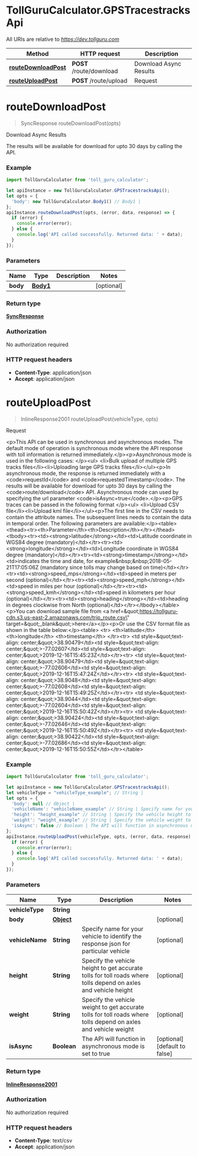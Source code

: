 # TollGuruCalculator.GPSTracestracksApi

All URIs are relative to *https://dev.tollguru.com*

Method | HTTP request | Description
------------- | ------------- | -------------
[**routeDownloadPost**](GPSTracestracksApi.md#routeDownloadPost) | **POST** /route/download | Download Async Results
[**routeUploadPost**](GPSTracestracksApi.md#routeUploadPost) | **POST** /route/upload | Request

<a name="routeDownloadPost"></a>
# **routeDownloadPost**
> SyncResponse routeDownloadPost(opts)

Download Async Results

The results will be available for download for upto 30 days by calling the API.

### Example
```javascript
import TollGuruCalculator from 'toll_guru_calculator';

let apiInstance = new TollGuruCalculator.GPSTracestracksApi();
let opts = { 
  'body': new TollGuruCalculator.Body1() // Body1 | 
};
apiInstance.routeDownloadPost(opts, (error, data, response) => {
  if (error) {
    console.error(error);
  } else {
    console.log('API called successfully. Returned data: ' + data);
  }
});
```

### Parameters

Name | Type | Description  | Notes
------------- | ------------- | ------------- | -------------
 **body** | [**Body1**](Body1.md)|  | [optional] 

### Return type

[**SyncResponse**](SyncResponse.md)

### Authorization

No authorization required

### HTTP request headers

 - **Content-Type**: application/json
 - **Accept**: application/json

<a name="routeUploadPost"></a>
# **routeUploadPost**
> InlineResponse2001 routeUploadPost(vehicleType, opts)

Request

&lt;p&gt;This API can be used in synchronous and asynchronous modes. The default mode of operation is synchronous mode where the API response with toll information is returned immediately.&lt;/p&gt;&lt;p&gt;Asynchronous mode is used in the following cases: &lt;/p&gt;&lt;ul&gt; &lt;li&gt;Bulk upload of multiple GPS tracks files&lt;/li&gt;&lt;li&gt;Uploading large GPS tracks files&lt;/li&gt;&lt;/ul&gt;&lt;p&gt;In asynchronous mode, the response is returned immediately with a &lt;code&gt;requestId&lt;/code&gt; and &lt;code&gt;requestedTimestamp&lt;/code&gt;. The results will be available for download for upto 30 days by calling the &lt;code&gt;route/download&lt;/code&gt; API. Asynchronous mode can used by specifying the url parameter &lt;code&gt;isAsync&#x3D;true&lt;/code&gt;.&lt;/p&gt;&lt;p&gt;GPS traces can be passed in the following format &lt;/p&gt;&lt;ul&gt; &lt;li&gt;Upload CSV file&lt;/li&gt;&lt;li&gt;Upload kml file&lt;/li&gt;&lt;/ul&gt;&lt;p&gt;The first line in the CSV needs to contain the attribute names. The subsequent lines needs to contain the data in temporal order. The following parameters are available:&lt;/p&gt;&lt;table&gt;&lt;thead&gt;&lt;tr&gt;&lt;th&gt;Parameter&lt;/th&gt;&lt;th&gt;Description&lt;/th&gt;&lt;/tr&gt;&lt;/thead&gt;&lt;tbody&gt;&lt;tr&gt;&lt;td&gt;&lt;strong&gt;latitude&lt;/strong&gt;&lt;/td&gt;&lt;td&gt;Latitude coordinate in WGS84 degree (mandatory)&lt;/td&gt;&lt;/tr&gt;&lt;tr&gt;&lt;td&gt;&lt;strong&gt;longitude&lt;/strong&gt;&lt;/td&gt;&lt;td&gt;Longitude coordinate in WGS84 degree (mandatory)&lt;/td&gt;&lt;/tr&gt;&lt;tr&gt;&lt;td&gt;&lt;strong&gt;timestamp&lt;/strong&gt;&lt;/td&gt;&lt;td&gt;indicates the time and date, for example&amp;nbsp;&amp;nbsp;2018-05-21T17:05:06Z (mandatory since tolls may change based on time)&lt;/td&gt;&lt;/tr&gt;&lt;tr&gt;&lt;td&gt;&lt;strong&gt;speed_mps&lt;/strong&gt;&lt;/td&gt;&lt;td&gt;speed in meters per second (optional)&lt;/td&gt;&lt;/tr&gt;&lt;tr&gt;&lt;td&gt;&lt;strong&gt;speed_mph&lt;/strong&gt;&lt;/td&gt;&lt;td&gt;speed in miles per hour (optional)&lt;/td&gt;&lt;/tr&gt;&lt;tr&gt;&lt;td&gt;&lt;strong&gt;speed_kmh&lt;/strong&gt;&lt;/td&gt;&lt;td&gt;speed in kilometers per hour (optional)&lt;/td&gt;&lt;/tr&gt;&lt;tr&gt;&lt;td&gt;&lt;strong&gt;heading&lt;/strong&gt;&lt;/td&gt;&lt;td&gt;heading in degrees clockwise from North (optional)&lt;/td&gt;&lt;/tr&gt;&lt;/tbody&gt;&lt;/table&gt;&lt;p&gt;You can download sample file from &lt;a href&#x3D;\&quot;https://tollguru-cdn.s3.us-east-2.amazonaws.com/trip_route.csv\&quot; target&#x3D;\&quot;_blank\&quot;&gt;here&lt;/a&gt;&lt;/p&gt;&lt;p&gt;Or use the CSV format file as shown in the table below:&lt;/p&gt;&lt;table&gt; &lt;tr&gt; &lt;th&gt;latitude&lt;/th&gt; &lt;th&gt;longitude&lt;/th&gt; &lt;th&gt;timestamp&lt;/th&gt; &lt;/tr&gt;&lt;tr&gt; &lt;td style&#x3D;\&quot;text-align: center;\&quot;&gt;38.90479&lt;/td&gt;&lt;td style&#x3D;\&quot;text-align: center;\&quot;&gt;-77.02607&lt;/td&gt;&lt;td style&#x3D;\&quot;text-align: center;\&quot;&gt;2019-12-16T15:45:23Z&lt;/td&gt;&lt;/tr&gt;&lt;tr&gt; &lt;td style&#x3D;\&quot;text-align: center;\&quot;&gt;38.90479&lt;/td&gt;&lt;td style&#x3D;\&quot;text-align: center;\&quot;&gt;-77.02606&lt;/td&gt;&lt;td style&#x3D;\&quot;text-align: center;\&quot;&gt;2019-12-16T15:47:24Z&lt;/td&gt;&lt;/tr&gt;&lt;tr&gt; &lt;td style&#x3D;\&quot;text-align: center;\&quot;&gt;38.9048&lt;/td&gt;&lt;td style&#x3D;\&quot;text-align: center;\&quot;&gt;-77.02608&lt;/td&gt;&lt;td style&#x3D;\&quot;text-align: center;\&quot;&gt;2019-12-16T15:49:25Z&lt;/td&gt;&lt;/tr&gt;&lt;tr&gt; &lt;td style&#x3D;\&quot;text-align: center;\&quot;&gt;38.9044&lt;/td&gt;&lt;td style&#x3D;\&quot;text-align: center;\&quot;&gt;-77.02604&lt;/td&gt;&lt;td style&#x3D;\&quot;text-align: center;\&quot;&gt;2019-12-16T15:50:42Z&lt;/td&gt;&lt;/tr&gt;&lt;tr&gt; &lt;td style&#x3D;\&quot;text-align: center;\&quot;&gt;38.90424&lt;/td&gt;&lt;td style&#x3D;\&quot;text-align: center;\&quot;&gt;-77.02646&lt;/td&gt;&lt;td style&#x3D;\&quot;text-align: center;\&quot;&gt;2019-12-16T15:50:49Z&lt;/td&gt;&lt;/tr&gt;&lt;tr&gt; &lt;td style&#x3D;\&quot;text-align: center;\&quot;&gt;38.90422&lt;/td&gt;&lt;td style&#x3D;\&quot;text-align: center;\&quot;&gt;-77.02686&lt;/td&gt;&lt;td style&#x3D;\&quot;text-align: center;\&quot;&gt;2019-12-16T15:50:55Z&lt;/td&gt;&lt;/tr&gt;&lt;/table&gt;

### Example
```javascript
import TollGuruCalculator from 'toll_guru_calculator';

let apiInstance = new TollGuruCalculator.GPSTracestracksApi();
let vehicleType = "vehicleType_example"; // String | 
let opts = { 
  'body': null // Object | 
  'vehicleName': "vehicleName_example" // String | Specify name for your vehicle to identify the response json for particular vehicle
  'height': "height_example" // String | Specify the vehicle height to get accurate tolls for toll roads where tolls depend on axles and vehicle height
  'weight': "weight_example" // String | Specify the vehicle weight to get accurate tolls for toll roads where tolls depend on axles and vehicle weight
  'isAsync': false // Boolean | The API will function in asynchronous mode is set to true
};
apiInstance.routeUploadPost(vehicleType, opts, (error, data, response) => {
  if (error) {
    console.error(error);
  } else {
    console.log('API called successfully. Returned data: ' + data);
  }
});
```

### Parameters

Name | Type | Description  | Notes
------------- | ------------- | ------------- | -------------
 **vehicleType** | **String**|  | 
 **body** | [**Object**](Object.md)|  | [optional] 
 **vehicleName** | **String**| Specify name for your vehicle to identify the response json for particular vehicle | [optional] 
 **height** | **String**| Specify the vehicle height to get accurate tolls for toll roads where tolls depend on axles and vehicle height | [optional] 
 **weight** | **String**| Specify the vehicle weight to get accurate tolls for toll roads where tolls depend on axles and vehicle weight | [optional] 
 **isAsync** | **Boolean**| The API will function in asynchronous mode is set to true | [optional] [default to false]

### Return type

[**InlineResponse2001**](InlineResponse2001.md)

### Authorization

No authorization required

### HTTP request headers

 - **Content-Type**: text/csv
 - **Accept**: application/json

